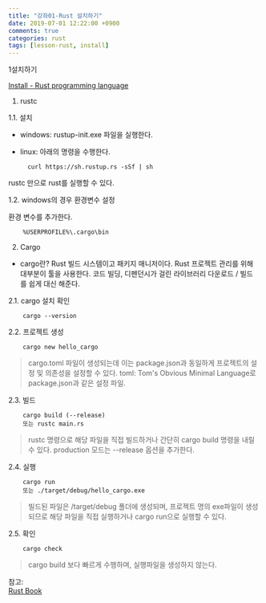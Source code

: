 ```yaml
---
title: "강좌01-Rust 설치하기"
date: 2019-07-01 12:22:00 +0900
comments: true
categories: rust
tags: [lesson-rust, install]
---
```



1설치하기

[Install - Rust programming language](https://www.rust-lang.org/tools/install)

1. rustc 
 
1.1. 설치

  - windows: rustup-init.exe 파일을 실행한다.
  - linux: 아래의 명령을 수행한다.

          curl https://sh.rustup.rs -sSf | sh

rustc 만으로 rust를 실행할 수 있다. 


1.2.  windows의 경우 환경변수 설정

환경 변수를 추가한다.

        %USERPROFILE%\.cargo\bin
        

2. Cargo

- cargo란? 
Rust 빌드 시스템이고 패키지 매니저이다. Rust 프로젝트 관리를 위해 대부분이 툴을 사용한다. 코드 빌딩, 디펜던시가 걸린 라이브러리 다운로드 / 빌드 를 쉽게 대신 해준다. 

2.1. cargo 설치 확인

        cargo --version


2.2. 프로젝트 생성

        cargo new hello_cargo
        
>cargo.toml 파일이 생성되는데 이는 package.json과 동일하게 프로젝트의 설정 및 의존성을 설정할 수 있다.
>toml: Tom's Obvious Minimal Language로 package.json과 같은 설정 파일.

2.3. 빌드

        cargo build (--release)
        또는 rustc main.rs
        
> rustc 명령으로 해당 파일을 직접 빌드하거나 간단히 cargo build 명령을 내릴 수 있다. production 모드는 --release 옵션을 추가한다.

2.4. 실행

        cargo run
        또는 ./target/debug/hello_cargo.exe
                
> 빌드된 파일은 /target/debug 폴더에 생성되며, 프로젝트 명의 exe파일이 생성되므로 해당 파일을 직접 실행하거나 cargo run으로 실행할 수 있다.


2.5. 확인

        cargo check

> cargo build 보다 빠르게 수행하며, 실행파일을 생성하지 않는다.
> 

참고: <br>
[Rust Book](https://doc.rust-lang.org/book/title-page.html)
